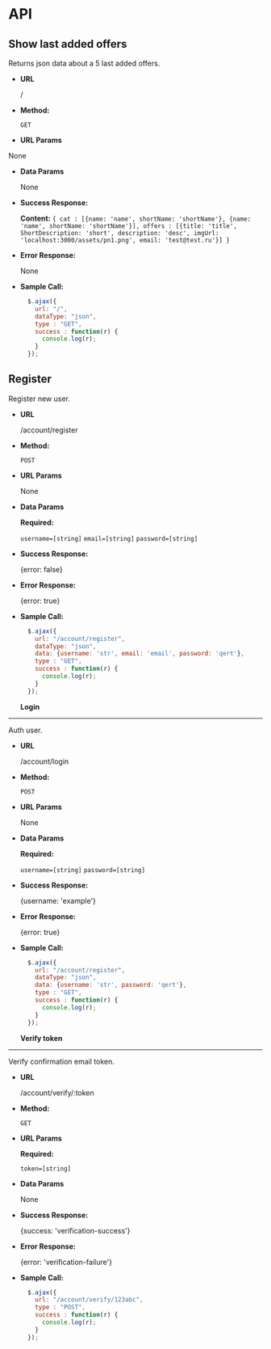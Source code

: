 # API

**Show last added offers**
----
  Returns json data about a 5 last added offers.

* **URL**

  /

* **Method:**

  `GET`
  
*  **URL Params**

  None

* **Data Params**

  None

* **Success Response:**

    **Content:** `{ cat : [{name: 'name', shortName: 'shortName'}, {name: 'name', shortName: 'shortName'}], offers : [{title: 'title', ShortDescription: 'short', description: 'desc', imgUrl: 'localhost:3000/assets/pn1.png', email: 'test@test.ru'}] }`
 
* **Error Response:**

  None

* **Sample Call:**

  ```javascript
    $.ajax({
      url: "/",
      dataType: "json",
      type : "GET",
      success : function(r) {
        console.log(r);
      }
    });
  ```
  
**Register**
----
  Register new user.

* **URL**

  /account/register

* **Method:**

  `POST`
  
*  **URL Params**

   None

* **Data Params**

  **Required:**
 
   `username=[string]`
   `email=[string]`
   `password=[string]`

* **Success Response:**

    {error: false}
 
* **Error Response:**

    {error: true}
    
* **Sample Call:**

  ```javascript
    $.ajax({
      url: "/account/register",
      dataType: "json",
      data: {username: 'str', email: 'email', password: 'qert'},
      type : "GET",
      success : function(r) {
        console.log(r);
      }
    });
  ```
  
  **Login**
----
  Auth user.

* **URL**

  /account/login

* **Method:**

  `POST`
  
*  **URL Params**

   None

* **Data Params**

  **Required:**
 
   `username=[string]`
   `password=[string]`

* **Success Response:**

    {username: 'example'}
 
* **Error Response:**

    {error: true}
    
* **Sample Call:**

  ```javascript
    $.ajax({
      url: "/account/register",
      dataType: "json",
      data: {username: 'str', password: 'qert'},
      type : "GET",
      success : function(r) {
        console.log(r);
      }
    });
  ```
  
    **Verify token**
----
  Verify confirmation email token.

* **URL**

  /account/verify/:token

* **Method:**

  `GET`
  
*  **URL Params**

   **Required:**
 
   `token=[string]`

* **Data Params**

  None

* **Success Response:**

    {success: 'verification-success'}
 
* **Error Response:**

    {error: 'verification-failure'}
    
* **Sample Call:**

  ```javascript
    $.ajax({
      url: "/account/verify/123abc",
      type : "POST",
      success : function(r) {
        console.log(r);
      }
    });
  ```
